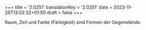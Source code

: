 +++
title = '2.0251'
translationKey = '2.0251'
date = 2023-11-26T13:02:32+01:00
draft = false
+++

Raum, Zeit und Farbe (Färbigkeit) sind Formen der Gegenstände.
